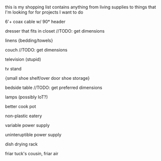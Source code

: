 this is my shopping list
contains anything from living supplies to things that I'm looking for for projects I want to do

6'+ coax cable w/ 90* header

dresser that fits in closet //TODO: get dimensions

linens {bedding/towels}

couch //TODO: get dimensions

television (stupid)

tv stand

{small shoe shelf/over door shoe storage}

bedside table //TODO: get preferred dimensions

lamps (possibly IoT?)

better cook pot

non-plastic eatery

variable power supply

uninteruptible power supply

dish drying rack

friar tuck's cousin, friar air
